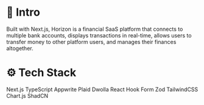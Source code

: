 # 🚀 Intro

Built with Next.js, Horizon is a financial SaaS platform that connects to multiple bank accounts, displays transactions in real-time, allows users to transfer money to other platform users, and manages their finances altogether.

# ⚙️ Tech Stack

Next.js
TypeScript
Appwrite
Plaid
Dwolla
React Hook Form
Zod
TailwindCSS
Chart.js
ShadCN
